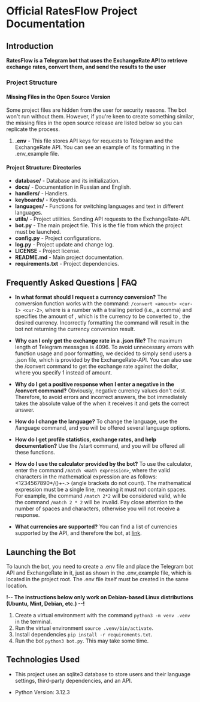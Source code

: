 # Official RatesFlow Project Documentation
## Introduction
**RatesFlow is a Telegram bot that uses the ExchangeRate API to retrieve exchange rates, convert them, and send the results to the user**

### Project Structure

#### Missing Files in the Open Source Version
Some project files are hidden from the user for security reasons. The bot won't run without them. However, if you're keen to create something similar, the missing files in the open source release are listed below so you can replicate the process.

1. **.env** - This file stores API keys for requests to Telegram and the ExchangeRate API. You can see an example of its formatting in the .env_example file.

#### Project Structure: Directories
* **database/** - Database and its initialization.
* **docs/** - Documentation in Russian and English.
* **handlers/** - Handlers.
* **keyboards/** - Keyboards.
* **languages/** - Functions for switching languages ​​and text in different languages.
* **utils/** - Project utilities. Sending API requests to the ExchangeRate-API.
* **bot.py** - The main project file. This is the file from which the project must be launched.
* **config.py** - Project configurations.
* **log.py** - Project update and change log.
* **LICENSE** - Project license.
* **README.md** - Main project documentation.
* **requirements.txt** - Project dependencies.

## Frequently Asked Questions | FAQ
- **In what format should I request a currency conversion?**
The conversion function works with the command: ```/convert <amount> <cur-1> <cur-2>```, where <amount> is a number with a trailing period (i.e., a comma) and specifies the amount of <cur-1>, which is the currency to be converted to <cur-2>, the desired currency. Incorrectly formatting the command will result in the bot not returning the currency conversion result.

- **Why can I only get the exchange rate in a .json file?**
The maximum length of Telegram messages is 4096. To avoid unnecessary errors with function usage and poor formatting, we decided to simply send users a .json file, which is provided by the ExchangeRate-API. You can also use the /convert command to get the exchange rate against the dollar, where you specify 1 instead of amount.

- **Why do I get a positive response when I enter a negative <amount> in the /convert command?**
Obviously, negative currency values ​​don't exist. Therefore, to avoid errors and incorrect answers, the bot immediately takes the absolute value of the <amount> when it receives it and gets the correct answer.

- **How ​​do I change the language?**
To change the language, use the /language command, and you will be offered several language options.

- **How ​​do I get profile statistics, exchange rates, and help documentation?**
Use the /start command, and you will be offered all these functions.

- **How ​​do I use the calculator provided by the bot?**
To use the calculator, enter the command `/match <math expression>`, where the valid characters in the mathematical expression are as follows:
<1234567890*/()+-.> (angle brackets do not count). The mathematical expression must be a single line, meaning it must not contain spaces. For example, the command `/match 2*2` will be considered valid, while the command `/match 2 * 2` will be invalid. Pay close attention to the number of spaces and characters, otherwise you will not receive a response.

- **What currencies are supported?**
You can find a list of currencies supported by the API, and therefore the bot, at [link](https://www.exchangerate-api.com/docs/supported-currencies).

## Launching the Bot
To launch the bot, you need to create a .env file and place the Telegram bot API and ExchangeRate in it, just as shown in the .env_example file, which is located in the project root. The .env file itself must be created in the same location.

**!-- The instructions below only work on Debian-based Linux distributions (Ubuntu, Mint, Debian, etc.) --!**

1. Create a virtual environment with the command `python3 -m venv .venv` in the terminal.
2. Run the virtual environment `source .venv/bin/activate`.
3. Install dependencies `pip install -r requirements.txt`.
4. Run the bot `python3 bot.py`. This may take some time.

## Technologies Used
* This project uses an sqlite3 database to store users and their language settings, third-party dependencies, and an API.

* Python Version: 3.12.3